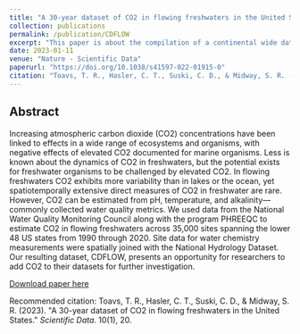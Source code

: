 ```yaml
---
title: "A 30-year dataset of CO2 in flowing freshwaters in the United States"
collection: publications
permalink: /publication/CDFLOW
excerpt: "This paper is about the compilation of a continental wide data base encompassing estimated pCO2 values in flowing freshwaters from 1990 to 2020."
date: 2023-01-11
venue: "Nature - Scientific Data"
paperurl: "https://doi.org/10.1038/s41597-022-01915-0"
citation: "Toavs, T. R., Hasler, C. T., Suski, C. D., & Midway, S. R. (2023). &quot;A 30-year dataset of CO2 in flowing freshwaters in the United States.&quot; <i>Scientific Data</i>. 10(1), 20."
---
```


## Abstract

Increasing atmospheric carbon dioxide (CO2) concentrations have been linked to effects in a wide range of ecosystems and organisms, with negative effects of elevated CO2 documented for marine organisms. Less is known about the dynamics of CO2 in freshwaters, but the potential exists for freshwater organisms to be challenged by elevated CO2. In flowing freshwaters CO2 exhibits more variability than in lakes or the ocean, yet spatiotemporally extensive direct measures of CO2 in freshwater are rare. However, CO2 can be estimated from pH, temperature, and alkalinity—commonly collected water quality metrics. We used data from the National Water Quality Monitoring Council along with the program PHREEQC to estimate CO2 in flowing freshwaters across 35,000 sites spanning the lower 48 US states from 1990 through 2020. Site data for water chemistry measurements were spatially joined with the National Hydrology Dataset. Our resulting dataset, CDFLOW, presents an opportunity for researchers to add CO2 to their datasets for further investigation.

[Download paper here](/files/CDFLOW.pdf)

Recommended citation: Toavs, T. R., Hasler, C. T., Suski, C. D., & Midway, S. R. (2023). "A 30-year dataset of CO2 in flowing freshwaters in the United States." <i>Scientific Data</i>. 10(1), 20.
